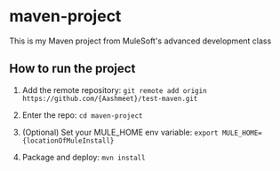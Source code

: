 
# maven-project

This is my Maven project from MuleSoft's advanced development class

## How to run the project

1. Add the remote repository: `git remote add origin https://github.com/{Aashmeet}/test-maven.git`

2. Enter the repo: `cd maven-project`

3. (Optional) Set your MULE_HOME env variable: `export MULE_HOME={locationOfMuleInstall}`

4. Package and deploy: `mvn install` 